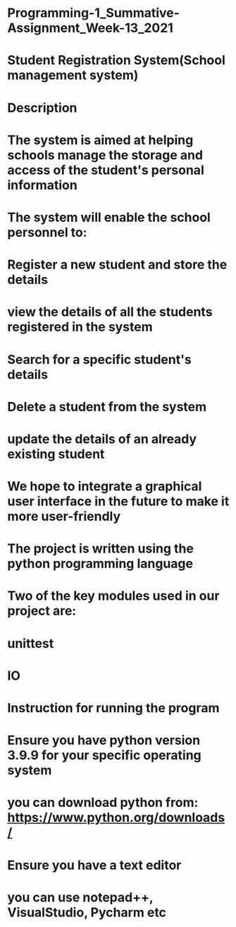 # Programming-1_Summative-Assignment_Week-13_2021
# Student Registration System(School management system)
# Description
# The system is aimed at helping schools manage the storage and access of the student's personal information
# The system will enable the school personnel to:
# Register a new student and store the details
# view the details of all the students registered in the system
# Search for a specific student's details
# Delete a student from the system
# update the details of an already existing student

# We hope to integrate a graphical user interface in the future to make it more user-friendly
# The project is written using the python programming language 
# Two of the key modules used in our project are:
# unittest
# IO
#
# Instruction for running the program
# Ensure you have python version 3.9.9 for your specific operating system
# you can download python from: https://www.python.org/downloads/
# Ensure you have a text editor 
# you can use notepad++, VisualStudio, Pycharm etc

